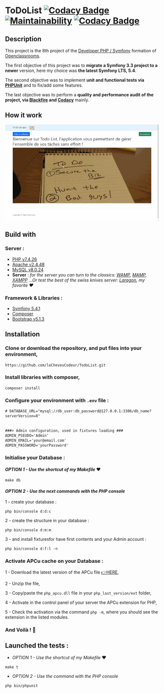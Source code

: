 # ToDoList [![Codacy Badge](https://app.codacy.com/project/badge/Grade/20872575b2934283ba8773a14a334d63)](https://www.codacy.com/gh/leCheveuCodeur/TodoList/dashboard?utm_source=github.com&amp;utm_medium=referral&amp;utm_content=leCheveuCodeur/TodoList&amp;utm_campaign=Badge_Grade) [![Maintainability](https://api.codeclimate.com/v1/badges/2d02201b1d9fa991db44/maintainability)](https://codeclimate.com/github/leCheveuCodeur/TodoList/maintainability) [![Codacy Badge](https://app.codacy.com/project/badge/Coverage/20872575b2934283ba8773a14a334d63)](https://www.codacy.com/gh/leCheveuCodeur/TodoList/dashboard?utm_source=github.com&utm_medium=referral&utm_content=leCheveuCodeur/TodoList&utm_campaign=Badge_Coverage)

## Description

This project is the 8th project of the [Developer PHP / Symfony](https://openclassrooms.com/fr/paths/59-developpeur-dapplication-php-symfony) formation of [Openclassrooms](https://openclassrooms.com/).

The first objective of this project was to **migrate a Symfony 3.3 project to a newer** version, here my choice was **the latest Symfony LTS, 5.4**.

The second objective was to implement **unit and functional tests via [PHPUnit](https://phpunit.readthedocs.io/en/9.5/)** and to fix/add some features.

The last objective was to perform a **quality and performance audit of the project, via [Blackfire](https://blackfire.io/) and [Codacy](https://www.codacy.com/)** mainly.

## How it work

![ToDoList](ToDoList.gif)

## Build with

### Server :

- [PHP v7.4.26](https://www.php.net/releases/index.php)
- [Apache v2.4.48](https://www.apachelounge.com/download/VC15/)
- [MySQL v8.0.24](https://downloads.mysql.com/archives/installer/)
- **Server** : *for the server you can turn to the classics: [WAMP](https://www.wampserver.com/), [MAMP](https://www.mamp.info/en/downloads/), [XAMPP](https://www.apachefriends.org/fr/index.html) ...Or test the best of the swiss knives server: [Laragon](https://laragon.org/), my favorite ❤️*

### Framework & Libraries :

- [Symfony 5.4.1](https://symfony.com/releases/5.4)
- [Composer](https://getcomposer.org/download/)
- [Bootstrap v5.1.3](https://getbootstrap.com/)

## Installation

### **Clone or download the repository**, and put files into your environment,

```
https://github.com/leCheveuCodeur/TodoList.git
```

### Install libraries with **composer**,

```
composer install
```

### Configure your environment with `.env` file :

```
# DATABASE_URL="mysql://db_user:db_password@127.0.0.1:3306/db_name?serverVersion=8"


###> Admin configuration, used in fixtures loading ###
ADMIN_PSEUDO='Admin'
ADMIN_EMAIL='your@email.com'
ADMIN_PASSWORD='yourPassword'
```

### Initialise your Database :
#### *OPTION 1 - Use the shortcut of my Makefile* ❤️
```
make db
```
#### *OPTION 2 - Use the next commands with the PHP console*
1 - create your database :

````
php bin/console d:d:c
````

2 - create the structure in your database :

```
php bin/console d:m:m
```

3 - and install fixturesfor have first contents and your Admin account :

```
php bin/console d:f:l -n
```
### Activate APCu cache on your Database :
1 - Download the latest version of the APCu file [👉HERE](https://pecl.php.net/package/APCU),

2 - Unzip the file,

3 - Copy/paste the `php_apcu.dll` file in your `php_last_version/ext` folder,

4 - Activate in the control panel of your server the APCu extension for PHP,

5 - Check the activation via the command `php -m`, where you should see the extension in the listed modules.

### And Voilà ! 🎉

## Launched the tests :
- *OPTION 1 - Use the shortcut of my Makefile* ❤️
```
make t
```
- *OPTION 2 - Use the command with the PHP console*
```
php bin/phpunit
```
